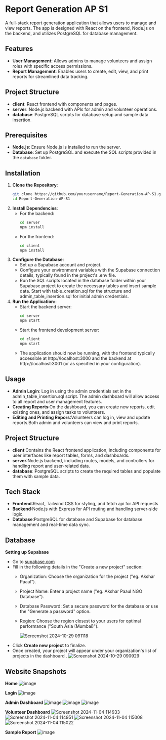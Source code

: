 # Report Generation AP S1

A full-stack report generation application that allows users to manage and view reports. The app is designed with React on the frontend, Node.js on the backend, and utilizes PostgreSQL for database management.

## Features

- **User Management**: Allows admins to manage volunteers and assign roles with specific access permissions.
- **Report Management**: Enables users to create, edit, view, and print reports for streamlined data tracking.


## Project Structure

- **client**: React frontend with components and pages.
- **server**: Node.js backend with APIs for admin and volunteer operations.
- **database**: PostgreSQL scripts for database setup and sample data insertion.

## Prerequisites

- **Node.js**: Ensure Node.js is installed to run the server.
- **Database**: Set up PostgreSQL and execute the SQL scripts provided in the `database` folder.

## Installation

1. **Clone the Repository**:
   ```bash
   git clone https://github.com/yourusername/Report-Generation-AP-S1.git
   cd Report-Generation-AP-S1
2. **Install Dependencies**:
   - For the backend:
     ```bash
     cd server
     npm install
     ```
   - For the frontend:
     ```bash
     cd client
     npm install
     ```
3. **Configure the Database**:
   - Set up a Supabase account and project.
   - Configure your environment variables with the Supabase connection details, typically found in the project's .env file.
   - Run the SQL scripts located in the database folder within your Supabase project to create the necessary tables and insert sample data. Start with table_creation.sql for the structure and admin_table_insertion.sql for initial admin credentials.
4. **Run the Application:**:
   - Start the backend server:
     ```bash
     cd server
     npm start
     ```
   - Start the frontend development server:
     ```bash
     cd client
     npm start
     ```
   - The application should now be running, with the frontend typically accessible at http://localhost:3000 and the backend at http://localhost:3001 (or as specified in your configuration).
  
## Usage 

- **Admin Login**: Log in using the admin credentials set in the admin_table_insertion.sql script. The admin dashboard will allow access to all report and user management features.
- **Creating Reports**:On the dashboard, you can create new reports, edit existing ones, and assign tasks to volunteers.
- **Editing and Printing Repors**:Volunteers can log in, view and update reports.Both admin and volunteers can view and print reports.

## Project Structure

- **client**:Contains the React frontend application, including components for user interfaces like report tables, forms, and dashboards.
- **server**:Node.js backend, including routes, models, and controllers for handling report and user-related data.
- **database**: PostgreSQL scripts to create the required tables and populate them with sample data.


## Tech Stack

- **Frontend**:React, Tailwind CSS for styling, and fetch api for API requests.
- **Backend**:Node.js with Express for API routing and handling server-side logic.
- **Database**:PostgreSQL for database and Supabase for database management and real-time data sync.

## Database

**Setting up Supabase**

- Go to [supabase.com](https://supabase.com/)
- Fill in the following details in the "Create a new project" section:
    - Organization: Choose the organization for the project ("eg. Akshar Paaul").
    - Project Name: Enter a project name ("eg. Akshar Paaul NGO Database").
    - Database Password: Set a secure password for the database or use the "Generate a password" option.
    - Region: Choose the region closest to your users for optimal performance ("South Asia (Mumbai)").
      
      ![Screenshot 2024-10-29 091118](https://github.com/user-attachments/assets/bda9bac5-3007-402a-b2e7-2e98f57905a5)
- Click **Create new project** to finalize.
- Once created, your project will appear under your organization's list of projects in the dashboard .
  ![Screenshot 2024-10-29 090929](https://github.com/user-attachments/assets/48cdc552-38df-4cdd-8f80-06026f8f919a)
  
## Website Snapshots
**Home**
![image](https://github.com/user-attachments/assets/d277b07e-e322-4096-bb3b-dc61b4b228d9)

**Login**
![image](https://github.com/user-attachments/assets/72cf4f3a-22fe-4b7d-a8bf-dfc99b5d2c58)

**Admin Dashboard**
![image](https://github.com/user-attachments/assets/6d6ae5a5-6271-4ae9-952b-d76a71b2099f)
![image](https://github.com/user-attachments/assets/a43b054e-788b-4762-b537-d310d8e42ff1)
![image](https://github.com/user-attachments/assets/23da1652-30ac-45b8-83c8-df1d2f23415f)

**Volunteer Dashboard**
![Screenshot 2024-11-04 114933](https://github.com/user-attachments/assets/e8b4c5c6-1b09-4e0f-b47d-44f298a583fa)
![Screenshot 2024-11-04 114951](https://github.com/user-attachments/assets/e26eefd3-5f51-4723-a637-968d80052128)
![Screenshot 2024-11-04 115008](https://github.com/user-attachments/assets/ffe87aec-e4ca-4daa-9b79-31c0bcbf8e1e)
![Screenshot 2024-11-04 115022](https://github.com/user-attachments/assets/5eb3fd3d-a26a-41d0-932c-2f3290a381cd)

**Sample Report**
![image](https://github.com/user-attachments/assets/2109c26f-b0ed-4ef4-92db-2e3eda97135c)








   

